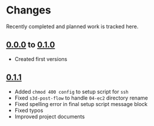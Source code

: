 # Changes
Recently completed and planned work is tracked here.

## [0.0.0](.) to [0.1.0](.)
- Created first versions

## [0.1.1](.)
- Added `chmod 400 config` to setup script for `ssh`
- Fixed `s3d-post-flow` to handle `04-ec2` directory rename
- Fixed spelling error in final setup script message block
- Fixed typos
- Improved project documents
